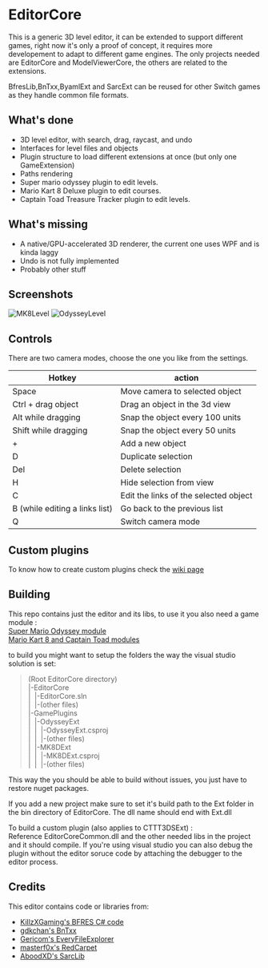 # EditorCore
This is a generic 3D level editor, it can be extended to support different games, right now it's only
a proof of concept, it requires more developement to adapt to different game engines.
The only projects needed are EditorCore and ModelViewerCore, the others are related to the extensions.

BfresLib,BnTxx,ByamlExt and SarcExt can be reused for other Switch games as they handle common file formats.

## What's done
  - 3D level editor, with search, drag, raycast, and undo
  - Interfaces for level files and objects
  - Plugin structure to load different extensions at once (but only one GameExtension)
  - Paths rendering
  - Super mario odyssey plugin to edit levels.
  - Mario Kart 8 Deluxe plugin to edit courses.
  - Captain Toad Treasure Tracker plugin to edit levels.

## What's missing
  - A native/GPU-accelerated 3D renderer, the current one uses WPF and is kinda laggy
  - Undo is not fully implemented
  - Probably other stuff
  
## Screenshots

![MK8Level](http://i66.tinypic.com/m8h2lc.jpg)
![OdysseyLevel](http://i64.tinypic.com/24fy9a0.jpg)

## Controls
There are two camera modes, choose the one you like from the settings.

Hotkey | action
|---|---|
Space | Move camera to selected object
Ctrl + drag object | Drag an object in the 3d view
Alt while dragging | Snap the object every 100 units
Shift while dragging | Snap the object every 50 units
\+ | Add a new object
D | Duplicate selection
Del | Delete selection
H | Hide selection from view
C | Edit the links of the selected object
B (while editing a links list) | Go back to the previous list
Q | Switch camera mode

## Custom plugins
To know how to create custom plugins check the [wiki page](https://github.com/exelix11/EditorCore/wiki)

## Building
This repo contains just the editor and its libs, to use it you also need a game module : \
[Super Mario Odyssey module](https://github.com/exelix11/OdysseyEditor) \
[Mario Kart 8 and Captain Toad modules](https://github.com/exelix11/EditorCore-Examples)

to build you might want to setup the folders the way the visual studio solution is set:
> (Root EditorCore directory)\
> |-EditorCore \
> |&nbsp;&nbsp;|-EditorCore.sln \
> |&nbsp;&nbsp;|-(other files) \
> |-GamePlugins \
> |&nbsp;&nbsp;|-OdysseyExt \
> |&nbsp;&nbsp;|&nbsp;&nbsp;|-OdysseyExt.csproj \
> |&nbsp;&nbsp;|&nbsp;&nbsp;|-(other files) \
> |&nbsp;&nbsp;|-MK8DExt \
> |&nbsp;&nbsp;|&nbsp;&nbsp;|-MK8DExt.csproj \
> |&nbsp;&nbsp;|&nbsp;&nbsp;|-(other files) 

This way the you should be able to build without issues, you just have to restore nuget packages.

If you add a new project make sure to set it's build path to the Ext folder in the bin directory of EditorCore. The dll name should end with Ext.dll 

To build a custom plugin (also applies to CTTT3DSExt) : \
Reference EditorCoreCommon.dll and the other needed libs in the project and it should compile. If you're using visual studio you can also debug the plugin without the editor soruce code by attaching the debugger to the editor process.

## Credits
This editor contains code or libraries from:
- [KillzXGaming's BFRES C# code ](https://github.com/KillzXGaming/Smash-Forge)
- [gdkchan's BnTxx ](https://github.com/gdkchan/BnTxx)
- [Gericom's EveryFileExplorer](https://github.com/Gericom/EveryFileExplorer)
- [masterf0x's RedCarpet](https://github.com/masterf0x/RedCarpet)
- [AboodXD's SarcLib](https://github.com/aboood40091/SarcLib/)
